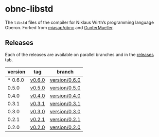 # obnc-libstd
The `libstd` files of the compiler for Niklaus Wirth’s programming language Oberon.
Forked from [miasap/obnc](http://miasap.se/obnc/) and
[GunterMueller](https://github.com/GunterMueller/OBNC).


## Releases
Each of the releases are available on parallel branches and
in the [releases](https://github.com/amtoine/obnc-libstd/releases) tab.

| version   | tag                                                                  | branch                                                                     |
| --------- | -------------------------------------------------------------------- | -------------------------------------------------------------------------- |
| * 0.6.0   | [v0.6.0](https://github.com/amtoine/obnc-libstd/releases/tag/v0.6.0) | [version/0.6.0](https://github.com/amtoine/obnc-libstd/tree/version/0.6.0) |
|   0.5.0   | [v0.5.0](https://github.com/amtoine/obnc-libstd/releases/tag/v0.5.0) | [version/0.5.0](https://github.com/amtoine/obnc-libstd/tree/version/0.5.0) |
|   0.4.0   | [v0.4.0](https://github.com/amtoine/obnc-libstd/releases/tag/v0.4.0) | [version/0.4.0](https://github.com/amtoine/obnc-libstd/tree/version/0.4.0) |
|   0.3.1   | [v0.3.1](https://github.com/amtoine/obnc-libstd/releases/tag/v0.3.1) | [version/0.3.1](https://github.com/amtoine/obnc-libstd/tree/version/0.3.1) |
|   0.3.0   | [v0.3.0](https://github.com/amtoine/obnc-libstd/releases/tag/v0.3.0) | [version/0.3.0](https://github.com/amtoine/obnc-libstd/tree/version/0.3.0) |
|   0.2.1   | [v0.2.1](https://github.com/amtoine/obnc-libstd/releases/tag/v0.2.1) | [version/0.2.1](https://github.com/amtoine/obnc-libstd/tree/version/0.2.1) |
|   0.2.0   | [v0.2.0](https://github.com/amtoine/obnc-libstd/releases/tag/v0.2.0) | [version/0.2.0](https://github.com/amtoine/obnc-libstd/tree/version/0.2.0) |
